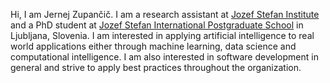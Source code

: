 <!--
.. title: index
.. slug: index
.. date: 2020-02-04 22:38:14 UTC+01:00
.. tags: 
.. category: 
.. link: 
.. description: 
.. type: text
.. hidetitle: True
-->


Hi, I am Jernej Zupančič. I am a research assistant at [Jozef Stefan Institute](https://ijs.si/ijsw/V001/JSI") and a PhD student at [Jozef Stefan International Postgraduate School](https://www.mps.si/en/) in Ljubljana, Slovenia. I am interested in applying artificial intelligence to real world applications either through machine learning, data science and computational intelligence. I am also interested in software development in general and strive to apply best practices throughout the organization.
